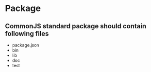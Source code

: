 # Package

## CommonJS standard package should contain following files

- package.json
- bin
- lib
- doc
- test

